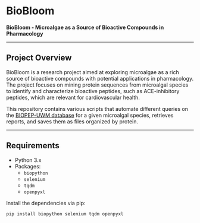 # BioBloom

**BioBloom - Microalgae as a Source of Bioactive Compounds in Pharmacology**

---

## Project Overview

BioBloom is a research project aimed at exploring microalgae as a rich source of bioactive compounds with potential applications in pharmacology. The project focuses on mining protein sequences from microalgal species to identify and characterize bioactive peptides, such as ACE-inhibitory peptides, which are relevant for cardiovascular health.

This repository contains various scripts that automate different queries on the [BIOPEP-UWM database](https://biochemia.uwm.edu.pl/biopep/start_biopep.php) for a given microalgal species, retrieves reports, and saves them as files organized by protein.

---

## Requirements

- Python 3.x
- Packages:
  - `biopython`
  - `selenium`
  - `tqdm`
  - `openpyxl`

Install the dependencies via pip:

```bash
pip install biopython selenium tqdm openpyxl

